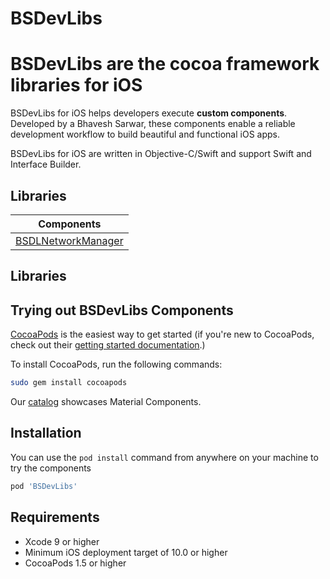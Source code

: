 # BSDevLibs

# BSDevLibs are the cocoa framework libraries for iOS

BSDevLibs for iOS helps developers execute **custom components**. Developed by a Bhavesh Sarwar, these components enable a reliable development workflow to build beautiful and functional iOS apps.

BSDevLibs for iOS are written in Objective-C/Swift and support Swift and Interface Builder.

## Libraries
| Components      | 
|----------------|
| [BSDLNetworkManager](BSDevLibs/BSDLNetworkManager)  | 



## Libraries

## Trying out BSDevLibs Components

[CocoaPods](https://cocoapods.org/) is the easiest way to get started (if you're new to CocoaPods,
check out their [getting started documentation](https://guides.cocoapods.org/using/getting-started.html).)

To install CocoaPods, run the following commands:

```bash
sudo gem install cocoapods
```

Our [catalog](catalog/) showcases Material Components. 
## Installation


You can use the `pod install` command from anywhere on your machine to try the components
``` bash
pod 'BSDevLibs'
```



## Requirements

- Xcode 9 or higher
- Minimum iOS deployment target of 10.0 or higher
- CocoaPods 1.5 or higher
